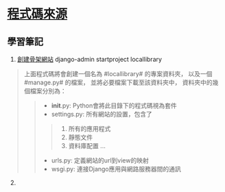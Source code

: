 [程式碼來源](https://developer.mozilla.org/zh-TW/docs/Learn/Server-side/Django)
===============================================================================

學習筆記
--------

1. [創建骨架網站](https://developer.mozilla.org/zh-TW/docs/Learn/Server-side/Django/skeleton_website)
    django-admin startproject locallibrary
> 上面程式碼將會創建一個名為 #locallibrary# 的專案資料夾，
> 以及一個 #manage.py# 的檔案，
> 並將必要檔案下載至該資料夾中，
> 資料夾中的幾個檔案分別為：
>>  * __init__.py: Python會將此目錄下的程式碼視為套件
>>  * settings.py: 所有網站的設置，包含了
>>>   1. 所有的應用程式
>>>   2. 靜態文件
>>>   3. 資料庫配置
>>>   ...
>>  * urls.py: 定義網站的url到view的映射
>>  * wsgi.py: 連接Django應用與網路服務器間的通訊

2. 